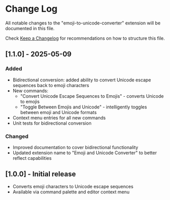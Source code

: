 # Change Log

All notable changes to the "emoji-to-unicode-converter" extension will be documented in this file.

Check [Keep a Changelog](http://keepachangelog.com/) for recommendations on how to structure this file.

## [1.1.0] - 2025-05-09

### Added

- Bidirectional conversion: added ability to convert Unicode escape sequences back to emoji characters
- New commands:
  - "Convert Unicode Escape Sequences to Emojis" - converts Unicode to emojis
  - "Toggle Between Emojis and Unicode" - intelligently toggles between emoji and Unicode formats
- Context menu entries for all new commands
- Unit tests for bidirectional conversion

### Changed

- Improved documentation to cover bidirectional functionality
- Updated extension name to "Emoji and Unicode Converter" to better reflect capabilities

## [1.0.0] - Initial release

- Converts emoji characters to Unicode escape sequences
- Available via command palette and editor context menu
